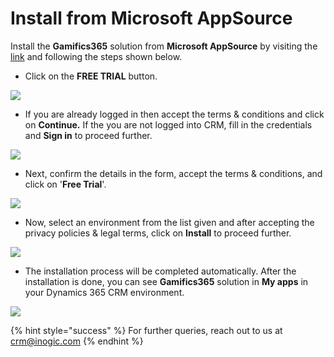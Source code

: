 # Install from Microsoft AppSource

Install the **Gamifics365** solution from **Microsoft AppSource** by visiting the [link](https://appsource.microsoft.com/en-us/product/dynamics-365/inogic.gamification-motivate-performance-dynamics-365-crm?tab=Overview) and following the steps shown below.

* Click on the **FREE TRIAL** button.

![](../../.gitbook/assets/Install\_AppSource\_1.png)

* If you are already logged in then accept the terms & conditions and click on **Continue.** If the you are not logged into CRM, fill in the credentials and **Sign in** to proceed further.

![](../../.gitbook/assets/Install\_AppSource\_2.png)

* Next, confirm the details in the form, accept the terms & conditions, and click on '**Free Trial**'.

![](../../.gitbook/assets/Install\_AppSource\_3.png)

* Now, select an environment from the list given and after accepting the privacy policies & legal terms, click on **Install** to proceed further.

![](../../.gitbook/assets/Install\_AppSource\_4.png)

* The installation process will be completed automatically. After the installation is done, you can see **Gamifics365** solution in **My apps** in your Dynamics 365 CRM environment.

![](../../.gitbook/assets/Install\_AppSource\_5.png)

{% hint style="success" %}
For further queries, reach out to us at [crm@inogic.com](mailto:crm@inogic.com)
{% endhint %}

